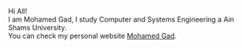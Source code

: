 <div > 
  <p>Hi All! <br> 
  I am Mohamed Gad,
  I study Computer and Systems Engineering a Ain Shams University. <br >
  You can check my personal website <a href="https://mohamedgad.me">Mohamed Gad</a>.</p> 
</div> 
